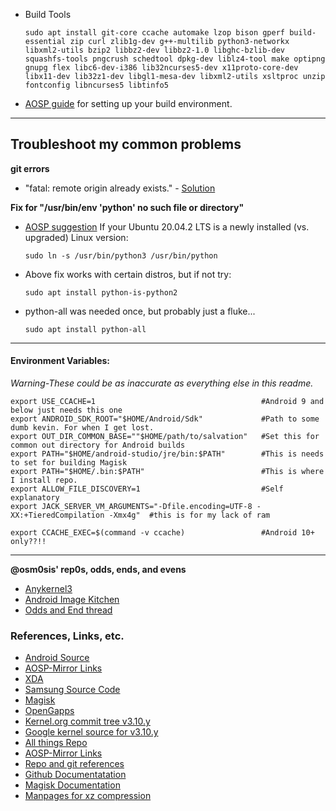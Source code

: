 * Build Tools

      sudo apt install git-core ccache automake lzop bison gperf build-essential zip curl zlib1g-dev g++-multilib python3-networkx libxml2-utils bzip2 libbz2-dev libbz2-1.0 libghc-bzlib-dev squashfs-tools pngcrush schedtool dpkg-dev liblz4-tool make optipng gnupg flex libc6-dev-i386 lib32ncurses5-dev x11proto-core-dev libx11-dev lib32z1-dev libgl1-mesa-dev libxml2-utils xsltproc unzip fontconfig libncurses5 libtinfo5
      
* [AOSP guide](https://source.android.com/setup/build/initializing) for setting up your build environment.
________________________________________________________________________________________________________________________________________________________

## Troubleshoot my common problems

**git errors**
* "fatal: remote origin already exists." - [Solution](https://docs.github.com/en/get-started/getting-started-with-git/managing-remote-repositories)


**Fix for "/usr/bin/env 'python' no such file or directory"**

* [AOSP suggestion](https://source.android.com/setup/build/downloading#initializing-a-repo-client)
  If your Ubuntu 20.04.2 LTS is a newly installed (vs. upgraded) Linux version:

      sudo ln -s /usr/bin/python3 /usr/bin/python

* Above fix works with certain distros, but if not try:

      sudo apt install python-is-python2

* python-all was needed once, but probably just a fluke...

      sudo apt install python-all
_________________________________________________________________________________________________________________________________________________________

#### Environment Variables:
  *Warning-These could be as inaccurate as everything else in this readme.*

    export USE_CCACHE=1                                     #Android 9 and below just needs this one
    export ANDROID_SDK_ROOT="$HOME/Android/Sdk"             #Path to some dumb kevin. For when I get lost.
    export OUT_DIR_COMMON_BASE=""$HOME/path/to/salvation"   #Set this for common out directory for Android builds
    export PATH="$HOME/android-studio/jre/bin:$PATH"        #This is needs to set for building Magisk
    export PATH="$HOME/.bin:$PATH"                          #This is where I install repo.
    export ALLOW_FILE_DISCOVERY=1                           #Self explanatory
    export JACK_SERVER_VM_ARGUMENTS="-Dfile.encoding=UTF-8 -XX:+TieredCompilation -Xmx4g"  #this is for my lack of ram

    export CCACHE_EXEC=$(command -v ccache)                 #Android 10+ only??!!
________________________________________________________________________________________________________________________________________________________

**@osm0sis' rep0s, odds, ends, and evens**
* [Anykernel3](https://github.com/osm0sis/AnyKernel3.git)
* [Android Image Kitchen](https://github.com/osm0sis/Android-Image-Kitchen.git)
* [Odds and End thread](https://forum.xda-developers.com/t/tools-zips-scripts-osm0sis-odds-and-ends-multiple-devices-platforms.2239421/)

### References, Links, etc.
* [Android Source](https://source.android.com/)
* [AOSP-Mirror Links](https://aosp-mirror.github.io/)
* [XDA](https://www.xda-developers.com/)
* [Samsung Source Code](https://opensource.samsung.com)
* [Magisk](https://github.com/topjohnwu/Magisk.git)
* [OpenGapps](https://github.com/opengapps/opengapps.git)
* [Kernel.org commit tree v3.10.y](https://git.kernel.org/pub/scm/linux/kernel/git/stable/linux.git/log/?h=linux-3.10.y)
* [Google kernel source for v3.10.y](https://kernel.googlesource.com/pub/scm/linux/kernel/git/stable/linux/+/refs/heads/linux-3.10.y)
* [All things Repo](https://gerrit.googlesource.com/git-repo/+/refs/heads/master/README.md)
* [AOSP-Mirror Links](https://aosp-mirror.github.io/)
* [Repo and git references](https://gerrit.googlesource.com/git-repo/+/refs/heads/master/docs/manifest-format.md#XML-File-Format)
* [Github Documentatation](https://docs.github.com)
* [Magisk Documentation](https://topjohnwu.github.io/Magisk)
* [Manpages for xz compression](http://http://manpages.org/xz)
